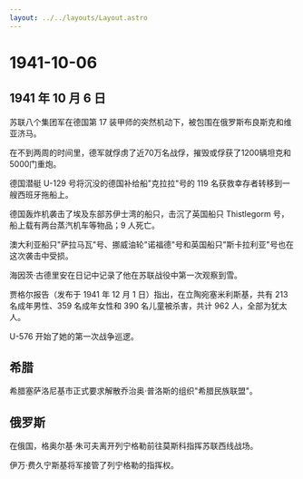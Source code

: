 ```yaml
---
layout: ../../layouts/Layout.astro
---
```


# 1941-10-06

## 1941 年 10 月 6 日

苏联八个集团军在德国第 17
装甲师的突然机动下，被包围在俄罗斯布良斯克和维亚济马。

在不到两周的时间里，德军就俘虏了近70万名战俘，摧毁或俘获了1200辆坦克和5000门重炮。

德国潜艇 U-129 号将沉没的德国补给船"克拉拉"号的 119
名获救幸存者转移到一艘西班牙拖船上。

德国轰炸机袭击了埃及东部苏伊士湾的船只，击沉了英国船只 Thistlegorm
号，船上载有两台蒸汽机车等物品；9 人死亡。

澳大利亚船只"萨拉马瓦"号、挪威油轮"诺福德"号和英国船只"斯卡拉利亚"号也在这次袭击中受损。

海因茨·古德里安在日记中记录了他在苏联战役中第一次观察到雪。

贾格尔报告（发布于 1941 年 12 月 1 日）指出，在立陶宛塞米利斯基，共有
213 名成年男性、359 名成年女性和 390 名儿童被杀害，共计 962
人，全部为犹太人。

U-576 开始了她的第一次战争巡逻。

## 希腊

希腊塞萨洛尼基市正式要求解散乔治奥·普洛斯的组织"希腊民族联盟"。

## 俄罗斯

在俄国，格奥尔基·朱可夫离开列宁格勒前往莫斯科指挥苏联西线战场。

伊万·费久宁斯基将军接管了列宁格勒的指挥权。